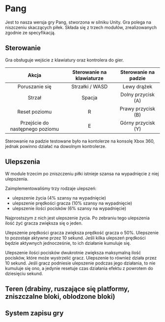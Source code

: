 # Pang

Jest to nasza wersja gry Pang, stworzona w silniku Unity. Gra polega na niszczeniu skaczących piłek. Składa się z trzech modułów, zrealizowanych zgodnie ze specyfikacją.

## Sterowanie

Gra obsługuje wejście z klawiatury oraz kontrolera do gier.

|              Akcja              | Sterowanie na klawiaturze | Sterowanie na padzie |
|:-------------------------------:|:-------------------------:|:--------------------:|
|          Poruszanie się         |      Strzałki / WASD      |      Lewy drążek     |
|              Strzał             |           Spacja          |  Dolny przycisk (A)  |
|          Reset poziomu          |             R             |  Prawy przycisk (B)  |
| Przejście do następnego poziomu |             E             |  Górny przycisk (Y)  |

Sterowanie na padzie testowane było na kontolerze na konsolę Xbox 360, jednak powinno działać na dowolnym kontrolerze.

## Ulepszenia

W module trzecim po zniszczeniu piłki istnieje szansa na wypadnięcie z niej ulepszenia.

Zaimplementowaliśmy trzy rodzaje ulepszeń:
 - ulepszenie życia (4% szansy na wypadnięcie)
 - ulepszenie prędkości gracza (10% szansy na wypadnięcie)
 - ulepszenie ilości pocisków (6% szansy na wypadnięcie)

Najprostszym z nich jest ulepszenie życia. Po zebraniu tego ulepszenia ilość żyć gracza zwiększa się o jeden.

Ulepszenie prędkości gracza zwiększa prędkość gracza o 50%. Ulepszenie to pozostaje aktywne przez 10 sekund. Jeśli kilka ulepszeń prędkości będzie aktywnych jednocześnie, to ich działanie kumuluje się.

Ulepszenie ilości pocisków dwukrotnie zwiększa maksymalną ilość pocisków, które może wystrzelić gracz. Ulepszenie to również działa przez 10 sekund. Jeśli gracz podniesie ulepszenie podczas jego działania, to nie kumuluje się ono, a jedynie resetuje czas działania efektu z powrotem do dziesięciu sekund.

## Teren (drabiny, ruszające się platformy, zniszczalne bloki, oblodzone bloki)

## System zapisu gry